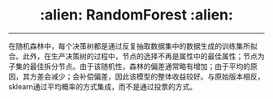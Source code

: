 <h1 align = "center">:alien: RandomForest :alien:</h1>

---
在随机森林中，每个决策树都是通过反复抽取数据集中的数据生成的训练集所拟合。此外，在生产决策树的过程中，节点的选择不再是属性中的最佳属性；节点为子集的最佳拆分节点。由于该随机性，森林的偏差通常略有增加；由于平均的原因，其方差会减少；会补偿偏差，因此该模型的整体收益较好。与原始版本相反，sklearn通过平均概率的方式集成，而不是通过投票的方式。
